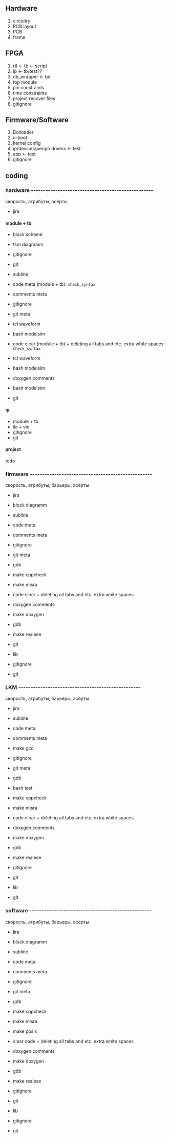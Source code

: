 ## Hardware
1. circuitry
2. PCB layout
3. PCB
4. frame

## FPGA
1. rtl <- tb <- script
2. ip <- tb/test??
3. db_wrapper <- bd
4. top module
5. pin constraints
6. time constraints
7. project recover files
8. gitignore

## Firmware/Software
1. Botloader
2. u-boot
3. kernel config
4. ip/devices/periph drivers <- test
5. app <- test
6. gitignore

## coding

### hardware --------------------------------------------------
скорость, атрибуты, асёрты

+ jira

#### module + tb
+ block scheme
+ fsm diagramm
+ gitignore
+ git

+ subline
+ code meta (module + tb): `check_syntax`
+ comments meta
+ gitignore
+ git meta
+ tcl waveform
+ bash modelsim
+ code clear (module + tb) + deleting all tabs and etc. extra white spaces: `check_syntax`
+ tcl waveform
+ bash modelsim
+ doxygen comments
+ bash modelsim
+ git

#### ip
+ module + tb
+ ila + vio
+ gitignore
+ git

#### project
todo



### firmware --------------------------------------------------
скорость, атрибуты, барьеры, асёрты

+ jira

+ block diagramm

+ subline
+ code meta
+ comments meta
+ gitignore
+ git meta
+ gdb
+ make cppcheck
+ make misra
+ code clear + deleting all tabs and etc. extra white spaces
+ doxygen comments
+ make doxygen
+ gdb
+ make realese
+ git

+ lib
+ gitignore
+ git

### LKM --------------------------------------------------
скорость, атрибуты, барьеры, асёрты

+ jira

+ subline
+ code meta
+ comments meta
+ make gcc
+ gitignore
+ git meta
+ gdb
+ bash test
+ make cppcheck
+ make misra
+ code clear + deleting all tabs and etc. extra white spaces
+ doxygen comments
+ make doxygen
+ gdb
+ make realese
+ gitignore
+ git

+ lib
+ git

### software --------------------------------------------------
скорость, атрибуты, барьеры, асёрты

+ jira

+ block diagramm

+ subline
+ code meta
+ comments meta
+ gitignore
+ git meta
+ gdb
+ make cppcheck
+ make misra
+ make posix
+ clear code + deleting all tabs and etc. extra white spaces
+ doxygen comments
+ make doxygen
+ gdb
+ make realese
+ gitignore
+ git

+ lib
+ gitignore
+ git
